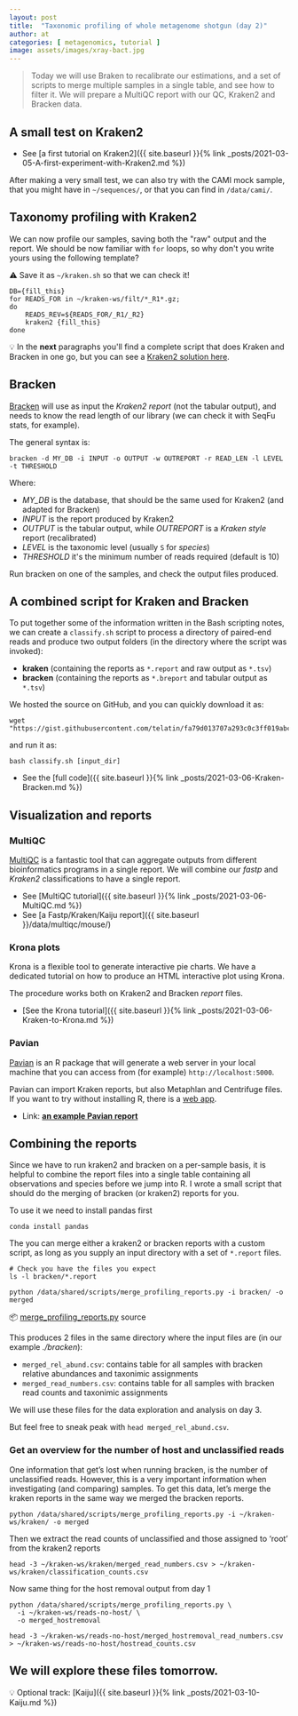 ```yaml
---
layout: post
title:  "Taxonomic profiling of whole metagenome shotgun (day 2)"
author: at
categories: [ metagenomics, tutorial ]
image: assets/images/xray-bact.jpg
---
```


> Today we will use Braken to recalibrate our estimations, and a set of scripts to merge multiple samples in a single table, and see how to filter it. We will prepare a MultiQC report with our QC, Kraken2 and Bracken data.


## A small test on Kraken2

* See [a first tutorial on Kraken2]({{ site.baseurl }}{% link _posts/2021-03-05-A-first-experiment-with-Kraken2.md %})

After making a very small test, we can also try with the CAMI mock sample, that you might have in `~/sequences/`,
or that you can find in `/data/cami/`.


## Taxonomy profiling with Kraken2

We can now profile our samples, saving both the "raw" output and the report. 
We should be now familiar with `for` loops, so why don't you write yours using the
following template?

:warning: Save it as `~/kraken.sh` so that we can check it!

```
DB={fill_this}
for READS_FOR in ~/kraken-ws/filt/*_R1*.gz;
do
    READS_REV=${READS_FOR/_R1/_R2}
    kraken2 {fill_this}
done
```

:bulb: In the **next** paragraphs you'll find a complete script that does Kraken and Bracken 
in one go, but you can see a [Kraken2 solution here](https://gist.github.com/telatin/6594faebe6f8497f9a9365a83c9369d5).



## Bracken

[Bracken](https://github.com/jenniferlu717/Bracken) will use as input the _Kraken2 report_ 
(not the tabular output), and needs to know the read
length of our library (we can check it with SeqFu stats, for example).

The general syntax is:
```
bracken -d MY_DB -i INPUT -o OUTPUT -w OUTREPORT -r READ_LEN -l LEVEL -t THRESHOLD
```

Where:
 * *MY_DB* is the database, that should be the same used for Kraken2 (and adapted for Bracken)
 * *INPUT* is the report produced by Kraken2
 * *OUTPUT* is the tabular output, while *OUTREPORT* is a _Kraken style_ report (recalibrated)
 * *LEVEL* is the taxonomic level (usually `S` for _species_)
 * *THRESHOLD*  it's the minimum number of reads required (default is 10)

Run bracken on one of the samples, and check the output files produced.


## A combined script for Kraken and Bracken

To put together some of the information written in the Bash scripting notes, 
we can create a `classify.sh` script to process a directory of paired-end
reads and produce two output folders (in the directory where the script
was invoked):

* **kraken** (containing the reports as `*.report` and raw output as `*.tsv`)
* **bracken** (containing the reports as `*.breport` and tabular output as `*.tsv`)

We hosted the source on GitHub, and you can quickly download it as:
```
wget "https://gist.githubusercontent.com/telatin/fa79d013707a293c0c3ff019abc7313d/raw/kraken.sh"
```

and run it as:
```
bash classify.sh [input_dir]
```

* See the [full code]({{ site.baseurl }}{% link _posts/2021-03-06-Kraken-Bracken.md %})


## Visualization and reports

### MultiQC 

[MultiQC](https://multiqc.info) is a fantastic tool that can aggregate outputs from different bioinformatics
programs in a single report. We will combine our _fastp_ and _Kraken2_ classifications
to have a single report.

* See [MultiQC tutorial]({{ site.baseurl }}{% link _posts/2021-03-06-MultiQC.md %})
* See [a Fastp/Kraken/Kaiju report]({{ site.baseurl }}/data/multiqc/mouse/)

### Krona plots

Krona is a flexible tool to generate interactive pie charts. We have a dedicated tutorial on 
how to produce an HTML interactive plot using Krona.

The procedure works both on Kraken2 and Bracken _report_ files.

* [See the Krona tutorial]({{ site.baseurl }}{% link _posts/2021-03-06-Kraken-to-Krona.md %})

### Pavian

[Pavian](https://github.com/fbreitwieser/pavian) is an R package that will generate a web server in
your local machine that you can access from (for example) `http://localhost:5000`.

Pavian can import Kraken reports, but also Metaphlan and Centrifuge files. If you want to try without
installing R, there is a [web app](https://fbreitwieser.shinyapps.io/pavian/).

* Link: [**an example Pavian report**](https://telatin.github.io/microbiome-bioinformatics/data/pavian/)

## Combining the reports 

Since we have to run kraken2 and bracken on a per-sample basis, 
it is helpful to combine the report files into a single table containing all observations 
and species before we jump into R. 
I wrote a small script that should do the merging of bracken (or kraken2) reports for you. 

To use it we need to install pandas first

```
conda install pandas
```

The you can merge either a kraken2 or bracken reports with a custom script, as long as you supply
an input directory with a set of `*.report` files.

```
# Check you have the files you expect
ls -l bracken/*.report
```

```
python /data/shared/scripts/merge_profiling_reports.py -i bracken/ -o merged
```

:package: [merge_profiling_reports.py](https://gist.github.com/telatin/9c5e38e52e1d97f8b4cf93928a859166) source
  
This produces 2 files in the same directory where the input files are (in our example _./bracken_):

* `merged_rel_abund.csv`:    contains table for all samples with bracken relative abundances and taxonimic assignments 
* `merged_read_numbers.csv`: contains table for all samples with bracken read counts and taxonimic assignments 

We will use these files for the data exploration and analysis on day 3.

But feel free to sneak peak with `head merged_rel_abund.csv`.

### Get an overview for the number of host and unclassified reads

One information that get’s lost when running bracken, is the number of unclassified reads. 
However, this is a very important information when investigating (and comparing) samples. 
To get this data, let’s merge the kraken reports in the same way we merged the bracken reports.

```
python /data/shared/scripts/merge_profiling_reports.py -i ~/kraken-ws/kraken/ -o merged
```

Then we extract the read counts of unclassified and those assigned to ‘root’ from the kraken2 reports

```
head -3 ~/kraken-ws/kraken/merged_read_numbers.csv > ~/kraken-ws/kraken/classification_counts.csv
```

Now same thing for the host removal output from day 1

```
python /data/shared/scripts/merge_profiling_reports.py \
  -i ~/kraken-ws/reads-no-host/ \
  -o merged_hostremoval

head -3 ~/kraken-ws/reads-no-host/merged_hostremoval_read_numbers.csv > ~/kraken-ws/reads-no-host/hostread_counts.csv
```

We will explore these files tomorrow.
---

:bulb: Optional track: [Kaiju]({{ site.baseurl }}{% link _posts/2021-03-10-Kaiju.md %})